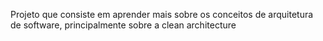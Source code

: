 Projeto que consiste em aprender mais sobre os conceitos de arquitetura de software,
principalmente sobre a clean architecture


